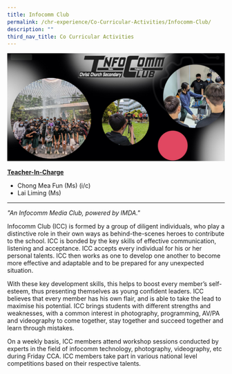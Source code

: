 ```yaml
---
title: Infocomm Club
permalink: /chr-experience/Co-Curricular-Activities/Infocomm-Club/
description: ""
third_nav_title: Co Curricular Activities
---
```

![](/images/CCA/ICC2.jpg)

<strong><u>Teacher-In-Charge</u></strong>
* Chong Mea Fun (Ms) (i/c)
* Lai Liming (Ms)

<hr>

*"An Infocomm Media Club, powered by IMDA."*

Infocomm Club (ICC) is formed by a group of diligent individuals, who play a distinctive role in their own ways as behind-the-scenes heroes to contribute to the school. ICC is bonded by the key skills of effective communication, listening and acceptance. ICC accepts every individual for his or her personal talents. ICC then works as one to develop one another to become more effective and adaptable and to be prepared for any unexpected situation.


With these key development skills, this helps to boost every member’s self-esteem, thus presenting themselves as young confident leaders. ICC believes that every member has his own flair, and is able to take the lead to maximise his potential. ICC brings students with different strengths and weaknesses, with a common interest in photography, programming, AV/PA and videography to come together, stay together and succeed together and learn through mistakes.

On a weekly basis, ICC members attend workshop sessions conducted by experts in the field of infocomm technology, photography, videography, etc during Friday CCA. ICC members take part in various national level competitions based on their respective talents.